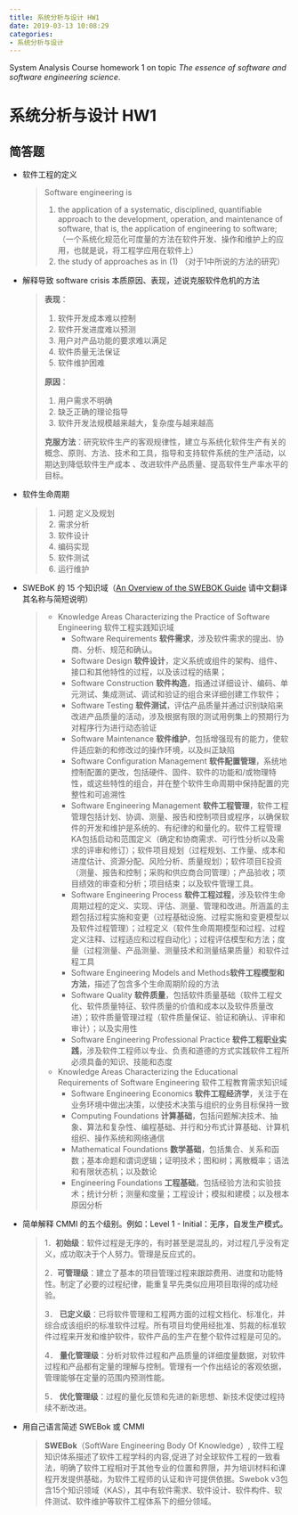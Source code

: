 ```yaml
---
title: 系统分析与设计 HW1
date: 2019-03-13 10:08:29
categories:
- 系统分析与设计
---
```


System Analysis Course homework 1 on topic *The essence of software and software engineering science*.

# 系统分析与设计 HW1

## 简答题

- 软件工程的定义

  > Software engineering is 
  >
  > 1. the application of a systematic, disciplined, quantifiable approach to the development, operation, and maintenance of software, that is, the application of engineering to software;（一个系统化规范化可度量的方法在软件开发、操作和维护上的应用，也就是说，将工程学应用在软件上）
  > 2. the study of approaches as in (1) （对于1中所说的方法的研究）




- 解释导致 software crisis 本质原因、表现，述说克服软件危机的方法

  > **表现**：
  >
  > 1. 软件开发成本难以控制
  > 2. 软件开发进度难以预测
  > 3. 用户对产品功能的要求难以满足
  > 4. 软件质量无法保证
  > 5. 软件维护困难
  >
  > **原因**：
  >
  > 1. 用户需求不明确
  > 2. 缺乏正确的理论指导
  > 3. 软件开发法规模越来越大，复杂度与越来越高
  >
  > **克服方法**：研究软件生产的客观规律性，建立与系统化软件生产有关的概念、原则、方法、技术和工具，指导和支持软件系统的生产活动，以期达到降低软件生产成本 、改进软件产品质量、提高软件生产率水平的目标。






- 软件生命周期

  > 1. 问题 定义及规划
  > 2. 需求分析
  > 3. 软件设计
  > 4. 编码实现
  > 5. 软件测试
  > 6. 运行维护

  

- SWEBoK 的 15 个知识域（[An Overview of the SWEBOK Guide](https://www.sebokwiki.org/wiki/An_Overview_of_the_SWEBOK_Guide) 请中文翻译其名称与简短说明）

  > - Knowledge Areas Characterizing the Practice of Software Engineering 软件工程实践知识域
  >   - Software Requirements **软件需求**，涉及软件需求的提出、协商、分析、规范和确认。
  >   - Software Design **软件设计**，定义系统或组件的架构、组件、接口和其他特性的过程，以及该过程的结果；
  >   - Software Construction **软件构造**，指通过详细设计、编码、单元测试、集成测试、调试和验证的组合来详细创建工作软件；
  >   - Software Testing  **软件测试**，评估产品质量并通过识别缺陷来改进产品质量的活动，涉及根据有限的测试用例集上的预期行为对程序行为进行动态验证
  >   - Software Maintenance **软件维护**，包括增强现有的能力，使软件适应新的和修改过的操作环境，以及纠正缺陷
  >   - Software Configuration Management **软件配置管理**，系统地控制配置的更改，包括硬件、固件、软件的功能和/或物理特性，或这些特性的组合，并在整个软件生命周期中保持配置的完整性和可追溯性
  >   - Software Engineering Management **软件工程管理**，软件工程管理包括计划、协调、测量、报告和控制项目或程序，以确保软件的开发和维护是系统的、有纪律的和量化的。软件工程管理KA包括启动和范围定义（确定和协商需求、可行性分析以及需求的评审和修订）；软件项目规划（过程规划、工作量、成本和进度估计、资源分配、风险分析、质量规划）；软件项目E投资（测量、报告和控制；采购和供应商合同管理）；产品验收；项目绩效的审查和分析；项目结束；以及软件管理工具。
  >   - Software Engineering Process **软件工程过程**，涉及软件生命周期过程的定义、实现、评估、测量、管理和改进。所涵盖的主题包括过程实施和变更（过程基础设施、过程实施和变更模型以及软件过程管理）；过程定义（软件生命周期模型和过程、过程定义注释、过程适应和过程自动化）；过程评估模型和方法；度量（过程测量、产品测量、测量技术和测量结果质量）和软件过程工具
  >   - Software Engineering Models and Methods**软件工程模型和方法**，描述了包含多个生命周期阶段的方法
  >   - Software Quality **软件质量**，包括软件质量基础（软件工程文化、软件质量特征、软件质量的价值和成本以及软件质量改进）；软件质量管理过程（软件质量保证、验证和确认、评审和审计）；以及实用性
  >   - Software Engineering Professional Practice **软件工程职业实践**，涉及软件工程师以专业、负责和道德的方式实践软件工程所必须具备的知识、技能和态度
  > - Knowledge Areas Characterizing the Educational Requirements of Software Engineering 软件工程教育需求知识域
  >   - Software Engineering Economics **软件工程经济学**，关注于在业务环境中做出决策，以使技术决策与组织的业务目标保持一致
  >   - Computing Foundations **计算基础**，包括问题解决技术、抽象、算法和复杂性、编程基础、并行和分布式计算基础、计算机组织、操作系统和网络通信
  >   - Mathematical Foundations **数学基础**，包括集合、关系和函数；基本命题和谓词逻辑；证明技术；图和树；离散概率；语法和有限状态机；以及数论
  >   - Engineering Foundations  **工程基础**，包括经验方法和实验技术；统计分析；测量和度量；工程设计；模拟和建模；以及根本原因分析

  

- 简单解释 CMMI 的五个级别。例如：Level 1 - Initial：无序，自发生产模式。

  > 1．**初始级**：软件过程是无序的，有时甚至是混乱的，对过程几乎没有定义，成功取决于个人努力。管理是反应式的。
  >
  > 2．**可管理级**：建立了基本的项目管理过程来跟踪费用、进度和功能特性。制定了必要的过程纪律，能重复早先类似应用项目取得的成功经验。
  >
  > 3． **已定义级**：已将软件管理和工程两方面的过程文档化、标准化，并综合成该组织的标准软件过程。所有项目均使用经批准、剪裁的标准软件过程来开发和维护软件，软件产品的生产在整个软件过程是可见的。
  >
  > 4． **量化管理级**：分析对软件过程和产品质量的详细度量数据，对软件过程和产品都有定量的理解与控制。管理有一个作出结论的客观依据，管理能够在定量的范围内预测性能。
  >
  > 5． **优化管理级**：过程的量化反馈和先进的新思想、新技术促使过程持续不断改进。






- 用自己语言简述 SWEBok 或 CMMI 

  > **SWEBok**（SoftWare Engineering Body Of Knowledge）, 软件工程知识体系描述了软件工程学科的内容,促进了对全球软件工程的一致看法，明确了软件工程相对于其他专业的位置和界限，并为培训材料和课程开发提供基础，为软件工程师的认证和许可提供依据。Swebok v3包含15个知识领域（KAS），其中有软件需求、软件设计、软件构件、软件测试、软件维护等软件工程体系下的细分领域。